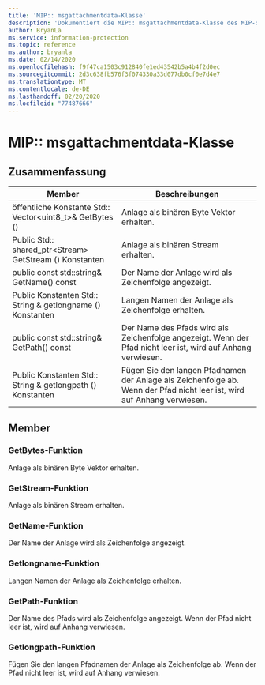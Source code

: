 ```yaml
---
title: 'MIP:: msgattachmentdata-Klasse'
description: 'Dokumentiert die MIP:: msgattachmentdata-Klasse des MIP-SDKs (Microsoft Information Protection).'
author: BryanLa
ms.service: information-protection
ms.topic: reference
ms.author: bryanla
ms.date: 02/14/2020
ms.openlocfilehash: f9f47ca1503c912840fe1ed43542b5a4b4f2d0ec
ms.sourcegitcommit: 2d3c638fb576f3f074330a33d077db0cf0e7d4e7
ms.translationtype: MT
ms.contentlocale: de-DE
ms.lasthandoff: 02/20/2020
ms.locfileid: "77487666"
---
```

# <a name="class-mipmsgattachmentdata"></a>MIP:: msgattachmentdata-Klasse 
  
## <a name="summary"></a>Zusammenfassung
 Member                        | Beschreibungen                                
--------------------------------|---------------------------------------------
öffentliche Konstante Std:: Vector\<uint8_t\>& GetBytes ()  |  Anlage als binären Byte Vektor erhalten.
Public Std:: shared_ptr\<Stream\> GetStream () Konstanten  |  Anlage als binären Stream erhalten.
public const std::string& GetName() const  |  Der Name der Anlage wird als Zeichenfolge angezeigt.
Public Konstanten Std:: String & getlongname () Konstanten  |  Langen Namen der Anlage als Zeichenfolge erhalten.
public const std::string& GetPath() const  |  Der Name des Pfads wird als Zeichenfolge angezeigt. Wenn der Pfad nicht leer ist, wird auf Anhang verwiesen.
Public Konstanten Std:: String & getlongpath () Konstanten  |  Fügen Sie den langen Pfadnamen der Anlage als Zeichenfolge ab. Wenn der Pfad nicht leer ist, wird auf Anhang verwiesen.
  
## <a name="members"></a>Member
  
### <a name="getbytes-function"></a>GetBytes-Funktion
Anlage als binären Byte Vektor erhalten.
  
### <a name="getstream-function"></a>GetStream-Funktion
Anlage als binären Stream erhalten.
  
### <a name="getname-function"></a>GetName-Funktion
Der Name der Anlage wird als Zeichenfolge angezeigt.
  
### <a name="getlongname-function"></a>Getlongname-Funktion
Langen Namen der Anlage als Zeichenfolge erhalten.
  
### <a name="getpath-function"></a>GetPath-Funktion
Der Name des Pfads wird als Zeichenfolge angezeigt. Wenn der Pfad nicht leer ist, wird auf Anhang verwiesen.
  
### <a name="getlongpath-function"></a>Getlongpath-Funktion
Fügen Sie den langen Pfadnamen der Anlage als Zeichenfolge ab. Wenn der Pfad nicht leer ist, wird auf Anhang verwiesen.